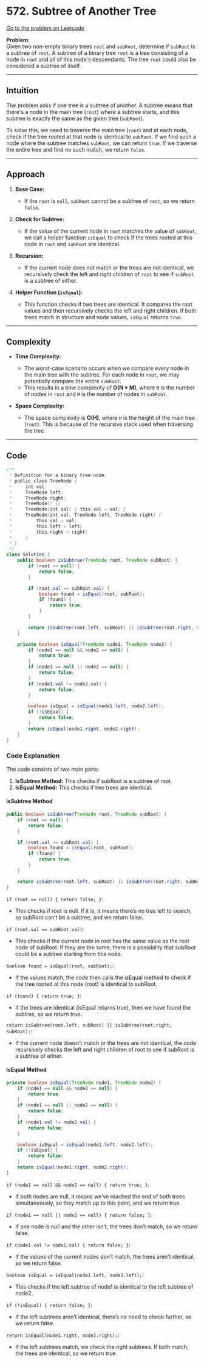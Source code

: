 # **572. Subtree of Another Tree**

[Go to the problem on Leetcode](https://leetcode.com/problems/subtree-of-another-tree)

**Problem:**  
Given two non-empty binary trees `root` and `subRoot`, determine if `subRoot` is a subtree of `root`. A subtree of a binary tree `root` is a tree consisting of a node in `root` and all of this node's descendants. The tree `root` could also be considered a subtree of itself.

---

## **Intuition**

The problem asks if one tree is a subtree of another. A subtree means that there's a node in the main tree (`root`) where a subtree starts, and this subtree is exactly the same as the given tree (`subRoot`).

To solve this, we need to traverse the main tree (`root`) and at each node, check if the tree rooted at that node is identical to `subRoot`. If we find such a node where the subtree matches `subRoot`, we can return `true`. If we traverse the entire tree and find no such match, we return `false`.

---

## **Approach**

1. **Base Case:** 
   - If the `root` is `null`, `subRoot` cannot be a subtree of `root`, so we return `false`.

2. **Check for Subtree:**
   - If the value of the current node in `root` matches the value of `subRoot`, we call a helper function `isEqual` to check if the trees rooted at this node in `root` and `subRoot` are identical.

3. **Recursion:**
   - If the current node does not match or the trees are not identical, we recursively check the left and right children of `root` to see if `subRoot` is a subtree of either.

4. **Helper Function (`isEqual`):**
   - This function checks if two trees are identical. It compares the root values and then recursively checks the left and right children. If both trees match in structure and node values, `isEqual` returns `true`.

---

## **Complexity**

- **Time Complexity:**
  - The worst-case scenario occurs when we compare every node in the main tree with the subtree. For each node in `root`, we may potentially compare the entire `subRoot`.
  - This results in a time complexity of **O(N * M)**, where `N` is the number of nodes in `root` and `M` is the number of nodes in `subRoot`.

- **Space Complexity:**
  - The space complexity is **O(H)**, where `H` is the height of the main tree (`root`). This is because of the recursive stack used when traversing the tree.

---

## **Code**

```java
/**
 * Definition for a binary tree node.
 * public class TreeNode {
 *     int val;
 *     TreeNode left;
 *     TreeNode right;
 *     TreeNode() {}
 *     TreeNode(int val) { this.val = val; }
 *     TreeNode(int val, TreeNode left, TreeNode right) {
 *         this.val = val;
 *         this.left = left;
 *         this.right = right;
 *     }
 * }
 */
class Solution {
    public boolean isSubtree(TreeNode root, TreeNode subRoot) {
        if (root == null) {
            return false;
        }

        if (root.val == subRoot.val) {
            boolean found = isEqual(root, subRoot);
            if (found) {
                return true;
            }
        }

        return isSubtree(root.left, subRoot) || isSubtree(root.right, subRoot);
    }

    private boolean isEqual(TreeNode node1, TreeNode node2) {
        if (node1 == null && node2 == null) {
            return true;
        }
        if (node1 == null || node2 == null) {
            return false;
        }
        if (node1.val != node2.val) {
            return false;
        }

        boolean isEqual = isEqual(node1.left, node2.left);
        if (!isEqual) {
            return false;
        }
        return isEqual(node1.right, node2.right);
    }
}
```

### Code Explanation

The code consists of two main parts:
1. **isSubtree Method:** This checks if subRoot is a subtree of root.
2. **isEqual Method:** This checks if two trees are identical.

#### isSubtree Method

```java
public boolean isSubtree(TreeNode root, TreeNode subRoot) {
    if (root == null) {
        return false;
    }

    if (root.val == subRoot.val) {
        boolean found = isEqual(root, subRoot);
        if (found) {
            return true;
        }
    }

    return isSubtree(root.left, subRoot) || isSubtree(root.right, subRoot);
}
```
`if (root == null) { return false; }`:
- This checks if root is null. If it is, it means there’s no tree left to search, so subRoot can’t be a subtree, and we return false.

`if (root.val == subRoot.val)`:
- This checks if the current node in root has the same value as the root node of subRoot. If they are the same, there is a possibility that subRoot could be a subtree starting from this node.

`boolean found = isEqual(root, subRoot);`:
- If the values match, the code then calls the isEqual method to check if the tree rooted at this node (root) is identical to subRoot.

`if (found) { return true; }`:
- If the trees are identical (isEqual returns true), then we have found the subtree, so we return true.

`return isSubtree(root.left, subRoot) || isSubtree(root.right, subRoot);`:
- If the current node doesn’t match or the trees are not identical, the code recursively checks the left and right children of root to see if subRoot is a subtree of either.

#### isEqual Method

```java
private boolean isEqual(TreeNode node1, TreeNode node2) {
    if (node1 == null && node2 == null) {
        return true;
    }
    if (node1 == null || node2 == null) {
        return false;
    }
    if (node1.val != node2.val) {
        return false;
    }

    boolean isEqual = isEqual(node1.left, node2.left);
    if (!isEqual) {
        return false;
    }
    return isEqual(node1.right, node2.right);
}
```

`if (node1 == null && node2 == null) { return true; }`:
- If both nodes are null, it means we’ve reached the end of both trees simultaneously, so they match up to this point, and we return true.

`if (node1 == null || node2 == null) { return false; }`:
- If one node is null and the other isn’t, the trees don’t match, so we return false.

`if (node1.val != node2.val) { return false; }`:
- If the values of the current nodes don’t match, the trees aren’t identical, so we return false.

`boolean isEqual = isEqual(node1.left, node2.left);`:
- This checks if the left subtree of node1 is identical to the left subtree of node2.

`if (!isEqual) { return false; }`:
- If the left subtrees aren’t identical, there’s no need to check further, so we return false.

`return isEqual(node1.right, node2.right);`:
- If the left subtrees match, we check the right subtrees. If both match, the trees are identical, so we return true.
